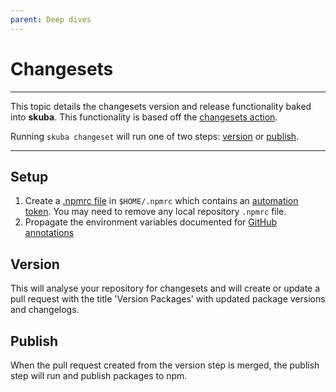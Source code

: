 ```yaml
---
parent: Deep dives
---
```


# Changesets

---

This topic details the changesets version and release functionality baked into **skuba**. This functionality is based off the [changesets action].

Running `skuba changeset` will run one of two steps: [version](#version) or [publish](#publish).

---

## Setup

1. Create a [.npmrc file] in `$HOME/.npmrc` which contains an [automation token]. You may need to remove any local repository `.npmrc` file.
2. Propagate the environment variables documented for [GitHub annotations](#github-annotations)

## Version

This will analyse your repository for changesets and will create or update a pull request with the title 'Version Packages' with updated package versions and changelogs.

## Publish

When the pull request created from the version step is merged, the publish step will run and publish packages to npm.

[.npmrc file]: https://docs.npmjs.com/cli/v8/configuring-npm/npmrc
[automation token]: https://docs.npmjs.com/creating-and-viewing-access-tokens
[changesets action]: https://github.com/changesets/action
[github annotations]: ../deep-dives/github.md#github-annotations
